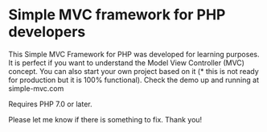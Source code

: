 # Simple MVC framework for PHP developers
This Simple MVC Framework for PHP was developed for learning purposes. It is perfect if you want to understand the Model View Controller (MVC) concept. You can also start your own project based on it (* this is not ready for production but it is 100% functional). Check the demo up and running at simple-mvc.com

Requires PHP 7.0 or later.

Please let me know if there is something to fix. Thank you!
